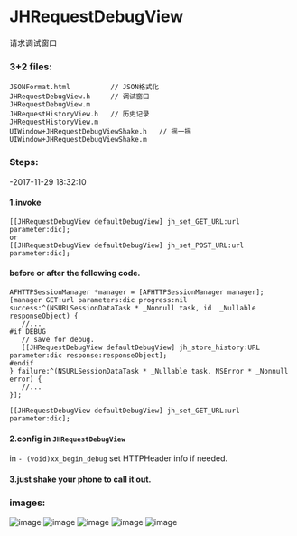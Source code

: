 # JHRequestDebugView
请求调试窗口

### 3+2 files:
```
JSONFormat.html          // JSON格式化
JHRequestDebugView.h     // 调试窗口
JHRequestDebugView.m
JHRequestHistoryView.h   // 历史记录
JHRequestHistoryView.m
UIWindow+JHRequestDebugViewShake.h   // 摇一摇
UIWindow+JHRequestDebugViewShake.m
```

### Steps: 

-2017-11-29 18:32:10 

#### 1.invoke 
 ```
 [[JHRequestDebugView defaultDebugView] jh_set_GET_URL:url parameter:dic];
 or
 [[JHRequestDebugView defaultDebugView] jh_set_POST_URL:url parameter:dic];
 ```
#### before or after the following code.
 ```
 AFHTTPSessionManager *manager = [AFHTTPSessionManager manager];
 [manager GET:url parameters:dic progress:nil success:^(NSURLSessionDataTask * _Nonnull task, id  _Nullable responseObject) {
    //...
#if DEBUG
    // save for debug.
    [[JHRequestDebugView defaultDebugView] jh_store_history:URL parameter:dic response:responseObject];
#endif
 } failure:^(NSURLSessionDataTask * _Nullable task, NSError * _Nonnull error) {
    //...
 }];

[[JHRequestDebugView defaultDebugView] jh_set_GET_URL:url parameter:dic];
 ```
#### 2.config in  `JHRequestDebugView`
in `- (void)xx_begin_debug`
set HTTPHeader info if needed.

 
#### 3.just shake your phone to call it out.
 
 ### images:
 ![image](https://github.com/xjh093/JHRequestDebugView/blob/master/Screen%20Shot%202017-10-24%20at%2014.15.38.png)
 ![image](https://github.com/xjh093/JHRequestDebugView/blob/master/Screen%20Shot%202017-10-24%20at%2014.15.46.png)
 ![image](https://github.com/xjh093/JHRequestDebugView/blob/master/Screen%20Shot%202017-10-24%20at%2014.15.57.png)
 ![image](https://github.com/xjh093/JHRequestDebugView/blob/master/Screen%20Shot%202017-10-24%20at%2014.16.06.png)
![image](https://github.com/xjh093/JHRequestDebugView/blob/master/Simulator%20Screen%20Shot%20-%20iPhone%208%20-%202018-09-28%20at%2017.37.11.png)
